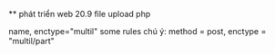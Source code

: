 ** phát triển web 20.9
file upload php

name, enctype="multil"
some rules chú ý: method = post, enctype = "multil/part"
